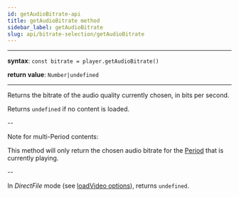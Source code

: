 ```yaml
---
id: getAudioBitrate-api
title: getAudioBitrate method
sidebar_label: getAudioBitrate
slug: api/bitrate-selection/getAudioBitrate
---
```


---

**syntax**: `const bitrate = player.getAudioBitrate()`

**return value**: `Number|undefined`

---

Returns the bitrate of the audio quality currently chosen, in bits per second.

Returns `undefined` if no content is loaded.

--

Note for multi-Period contents:

This method will only return the chosen audio bitrate for the
[Period](../terms.md#period) that is currently playing.

--

In _DirectFile_ mode (see [loadVideo
options](./loadVideo_options.md#prop-transport)), returns `undefined`.
